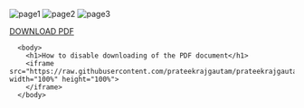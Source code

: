 ![page1](https://raw.githubusercontent.com/prateekrajgautam/prateekrajgautam.github.io/master/1.png)
![page2](https://raw.githubusercontent.com/prateekrajgautam/prateekrajgautam.github.io/master/2.png)
![page3](https://raw.githubusercontent.com/prateekrajgautam/prateekrajgautam.github.io/master/3.png)



[DOWNLOAD PDF](https://raw.githubusercontent.com/prateekrajgautam/prateekrajgautam.github.io/master/01_PrateekRajGautam_2021_Resume_with_photo_V2.pdf)





```
  <body>
    <h1>How to disable downloading of the PDF document</h1>
    <iframe src="https://raw.githubusercontent.com/prateekrajgautam/prateekrajgautam.github.io/master/01_PrateekRajGautam_2021_Resume_with_photo_V2.pdf#toolbar=0" width="100%" height="100%">
    </iframe>
  </body>
```